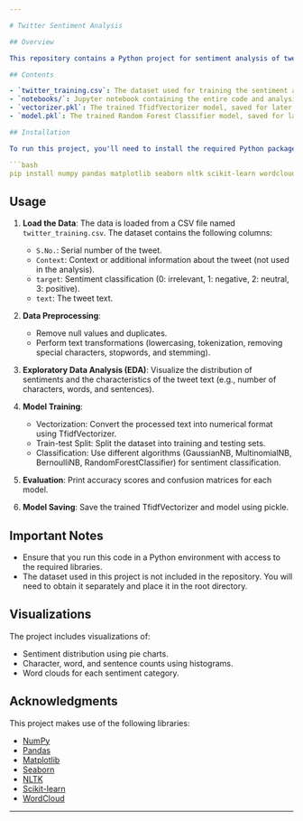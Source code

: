 ```yaml
---

# Twitter Sentiment Analysis

## Overview

This repository contains a Python project for sentiment analysis of tweets using natural language processing (NLP) techniques. The goal is to classify tweets into four categories: positive, negative, neutral, and irrelevant. The project utilizes machine learning algorithms to achieve this classification and presents visualizations of the data.

## Contents

- `twitter_training.csv`: The dataset used for training the sentiment analysis model.
- `notebooks/`: Jupyter notebook containing the entire code and analysis.
- `vectorizer.pkl`: The trained TfidfVectorizer model, saved for later use.
- `model.pkl`: The trained Random Forest Classifier model, saved for later use.

## Installation

To run this project, you'll need to install the required Python packages. You can do this using pip:

```bash
pip install numpy pandas matplotlib seaborn nltk scikit-learn wordcloud
```

## Usage

1. **Load the Data**: The data is loaded from a CSV file named `twitter_training.csv`. The dataset contains the following columns:
   - `S.No.`: Serial number of the tweet.
   - `Context`: Context or additional information about the tweet (not used in the analysis).
   - `target`: Sentiment classification (0: irrelevant, 1: negative, 2: neutral, 3: positive).
   - `text`: The tweet text.

2. **Data Preprocessing**: 
   - Remove null values and duplicates.
   - Perform text transformations (lowercasing, tokenization, removing special characters, stopwords, and stemming).

3. **Exploratory Data Analysis (EDA)**: Visualize the distribution of sentiments and the characteristics of the tweet text (e.g., number of characters, words, and sentences).

4. **Model Training**:
   - Vectorization: Convert the processed text into numerical format using TfidfVectorizer.
   - Train-test Split: Split the dataset into training and testing sets.
   - Classification: Use different algorithms (GaussianNB, MultinomialNB, BernoulliNB, RandomForestClassifier) for sentiment classification.

5. **Evaluation**: Print accuracy scores and confusion matrices for each model.

6. **Model Saving**: Save the trained TfidfVectorizer and model using pickle.

## Important Notes

- Ensure that you run this code in a Python environment with access to the required libraries.
- The dataset used in this project is not included in the repository. You will need to obtain it separately and place it in the root directory.

## Visualizations

The project includes visualizations of:
- Sentiment distribution using pie charts.
- Character, word, and sentence counts using histograms.
- Word clouds for each sentiment category.

## Acknowledgments

This project makes use of the following libraries:
- [NumPy](https://numpy.org/)
- [Pandas](https://pandas.pydata.org/)
- [Matplotlib](https://matplotlib.org/)
- [Seaborn](https://seaborn.pydata.org/)
- [NLTK](https://www.nltk.org/)
- [Scikit-learn](https://scikit-learn.org/)
- [WordCloud](https://github.com/amueller/word_cloud)

---
```

